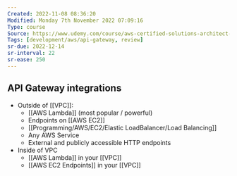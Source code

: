 ```yaml
---
Created: 2022-11-08 08:36:20
Modified: Monday 7th November 2022 07:09:16
Type: course
Source: https://www.udemy.com/course/aws-certified-solutions-architect-associate-saa-c01/?xref=E0Aed11STH4LPUQvCz0GJFABTmM=
Tags: [development/aws/api-gateway, review]
sr-due: 2022-12-14
sr-interval: 22
sr-ease: 250
---
```


## API Gateway integrations

- Outside of [[VPC]]:
    - [[AWS Lambda]] (most popular / powerful)
    - Endpoints on [[AWS EC2]]
    - [[Programming/AWS/EC2/Elastic LoadBalancer/Load Balancing]]
    - Any AWS Service
    - External and publicly accessible HTTP endpoints
- Inside of VPC
    - [[AWS Lambda]] in your [[VPC]]
    - [[AWS EC2 Endpoints]] in your [[VPC]]